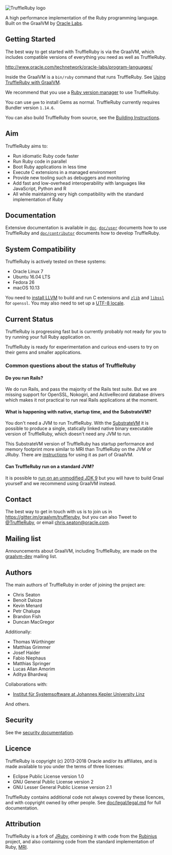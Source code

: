 ![TruffleRuby logo](logo/png/truffleruby_logo_horizontal_medium.png)

A high performance implementation of the Ruby programming language. Built on the
GraalVM by [Oracle Labs](https://labs.oracle.com).

## Getting Started

The best way to get started with TruffleRuby is via the GraalVM, which includes
compatible versions of everything you need as well as TruffleRuby.

http://www.oracle.com/technetwork/oracle-labs/program-languages/

Inside the GraalVM is a `bin/ruby` command that runs TruffleRuby. See
[Using TruffleRuby with GraalVM](doc/user/using-graalvm.md).

We recommend that you use a [Ruby version manager](doc/user/ruby-managers.md)
to use TruffleRuby.

You can use `gem` to install Gems as normal.
TruffleRuby currently requires Bundler version `1.14.6`.

You can also build TruffleRuby from source, see the
[Building Instructions](doc/contributor/workflow.md).

## Aim

TruffleRuby aims to:

* Run idiomatic Ruby code faster
* Run Ruby code in parallel
* Boot Ruby applications in less time
* Execute C extensions in a managed environment
* Provide new tooling such as debuggers and monitoring
* Add fast and low-overhead interoperability with languages like JavaScript, Python and R
* All while maintaining very high compatibility with the standard implementation of Ruby

## Documentation

Extensive documentation is available in [`doc`](doc).
[`doc/user`](doc/user) documents how to use TruffleRuby and
[`doc/contributor`](doc/contributor) documents how to develop TruffleRuby.

## System Compatibility

TruffleRuby is actively tested on these systems:

* Oracle Linux 7
* Ubuntu 16.04 LTS
* Fedora 26
* macOS 10.13

You need to [install LLVM](doc/user/installing-llvm.md) to build and run C
extensions and [`zlib`](doc/user/installing-zlib.md) and
[`libssl`](doc/user/installing-libssl.md) for `openssl`. You may also need to
set up a [UTF-8 locale](doc/user/utf8-locale.md).

## Current Status

TruffleRuby is progressing fast but is currently probably not ready for you to
try running your full Ruby application on.

TruffleRuby is ready for experimentation and curious end-users to try on their
gems and smaller applications.

### Common questions about the status of TruffleRuby

#### Do you run Rails?

We do run Rails, and pass the majority of the Rails test suite. But we are
missing support for OpenSSL, Nokogiri, and ActiveRecord database drivers
which makes it not practical to run real Rails applications at the moment.

#### What is happening with native, startup time, and the SubstrateVM?

You don't need a JVM to run TruffleRuby. With the
[SubstrateVM](doc/user/svm.md)
it is possible to produce a single, statically linked native binary executable
version of TruffleRuby, which doesn't need any JVM to run.

This SubstrateVM version of TruffleRuby has startup performance and memory
footprint more similar to MRI than TruffleRuby on the JVM or JRuby. There are
[instructions](doc/user/svm.md)
for using it as part of GraalVM.

#### Can TruffleRuby run on a standard JVM?

It is possible to [run on an unmodified JDK 9](doc/user/using-java9.md) but you
will have to build Graal yourself and we recommend using GraalVM instead.

## Contact

The best way to get in touch with us is to join us in
https://gitter.im/graalvm/truffleruby, but you can also Tweet to
[@TruffleRuby](https://twitter.com/truffleruby), or email
chris.seaton@oracle.com.

## Mailing list

Announcements about GraalVM, including TruffleRuby, are made on the
[graalvm-dev](https://oss.oracle.com/mailman/listinfo/graalvm-dev) mailing list.

## Authors

The main authors of TruffleRuby in order of joining the project are:

* Chris Seaton
* Benoit Daloze
* Kevin Menard
* Petr Chalupa
* Brandon Fish
* Duncan MacGregor

Additionally:

* Thomas Würthinger
* Matthias Grimmer
* Josef Haider
* Fabio Niephaus
* Matthias Springer
* Lucas Allan Amorim
* Aditya Bhardwaj

Collaborations with:

* [Institut für Systemsoftware at Johannes Kepler University
   Linz](http://ssw.jku.at)

And others.

## Security

See the [security documentation](doc/user/security.md).

## Licence

TruffleRuby is copyright (c) 2013-2018 Oracle and/or its
affiliates, and is made available to you under the terms of three licenses:

* Eclipse Public License version 1.0
* GNU General Public License version 2
* GNU Lesser General Public License version 2.1

TruffleRuby contains additional code not always covered by these licences, and
with copyright owned by other people. See
[doc/legal/legal.md](doc/legal/legal.md) for full documentation.

## Attribution

TruffleRuby is a fork of [JRuby](https://github.com/jruby/jruby), combining it
with code from the [Rubinius](https://github.com/rubinius/rubinius) project, and
also containing code from the standard implementation of Ruby,
[MRI](https://github.com/ruby/ruby).
